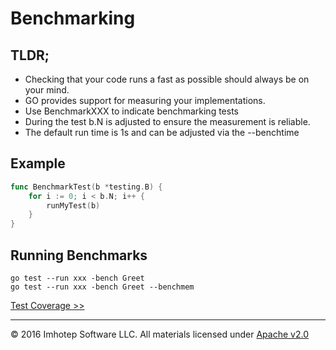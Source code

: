 # Benchmarking

## TLDR;
* Checking that your code runs a fast as possible should always be on your mind. 
* GO provides support for measuring your implementations.
* Use BenchmarkXXX to indicate benchmarking tests
* During the test b.N is adjusted to ensure the measurement is reliable. 
* The default run time is 1s and can be adjusted via the --benchtime

## Example

```go
func BenchmarkTest(b *testing.B) {
    for i := 0; i < b.N; i++ {
        runMyTest(b)
    }
}
```

## Running Benchmarks

```shell
go test --run xxx -bench Greet
go test --run xxx -bench Greet --benchmem
```

[Test Coverage >>](1.09_coverage.md)

---
© 2016 Imhotep Software LLC. All materials licensed under [Apache v2.0](http://www.apache.org/licenses/LICENSE-2.0) 
